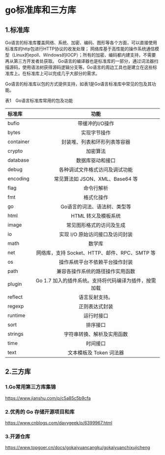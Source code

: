 # go标准库和三方库



## 1.标准库

Go语言的标准库覆盖网络、系统、加密、编码、图形等各个方面，可以直接使用标准库的http包进行HTTP协议的收发处理；
网络库基于高性能的操作系统通信模型（Linux的epoll、Windows的IOCP）；所有的加密、编码都内建支持，不需要再从第三方开发者处获取。
Go语言的编译器也是标准库的一部分，通过词法器扫描源码，使用语法树获得源码逻辑分支等。Go语言的周边工具也是建立在这些标准库上。在标准库上可以完成几乎大部分的需求。


Go语言的标准库以包的方式提供支持，如表1是Go语言标准库中常见的包及其功能。

表1　Go语言标准库常用的包及功能

|标准库 | 功能 |
| :---        |    :----:   |
|bufio|带缓冲的I/O操作|
|bytes|实现字节操作|
|container|封装堆、列表和环形列表等容器|
|crypto|加密算法|
|database|数据库驱动和接口|
|debug|各种调试文件格式访问及调试功能|
|encoding|常见算法如 JSON、XML、Base64 等|
|flag|命令行解析|
|fmt|格式化操作|
|go|Go语言的词法、语法树、类型等|
|html|HTML 转义及模板系统|
|image|常见图形格式的访问及生成|
|io|实现 I/O 原始访问接口及访问封装|
|math|数学库|
|net|网络库，支持 Socket、HTTP、邮件、RPC、SMTP 等|
|os|操作系统平台不依赖平台操作封装|
|path|兼容各操作系统的路径操作实用函数|
|plugin|Go 1.7 加入的插件系统。支持将代码编译为插件，按需加载|
|reflect|语言反射支持。|
|regexp|正则表达式封装|
|runtime|运行时接口|
|sort|排序接口|
|strings|字符串转换、解析及实用函数|
|time|时间接口|
|text|文本模板及 Token 词法器|




## 2.三方库

### 1.Go常用第三方库集锦

https://www.jianshu.com/p/c5a85c5b9cfa



### 2.优秀的 Go 存储开源项目和库

https://www.cnblogs.com/davygeek/p/6399967.html



### 3.开源仓库

https://www.topgoer.cn/docs/gokaiyuancangku/gokaiyuanchixujicheng

